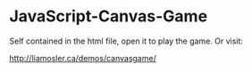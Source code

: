 # JavaScript-Canvas-Game

Self contained in the html file, open it to play the game. Or visit:

http://liamosler.ca/demos/canvasgame/
